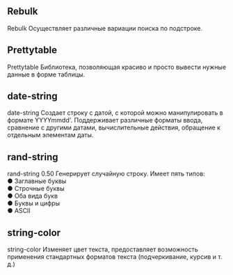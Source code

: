 ## Rebulk

Rebulk Осуществляет различные вариации
поиска по подстроке.
## Prettytable
Prettytable Библиотека, позволяющая красиво
и просто вывести нужные данные в
форме таблицы.

## date-string

date-string Создает строку с датой, с которой
можно манипулировать в формате
YYYYmmdd'. Поддерживает
различные форматы ввода,
сравнение с другими датами,
вычислительные действия,
обращение к отдельным элементам
даты.

## rand-string

rand-string 0.50 Генерирует случайную строку.
Имеет пять типов:  
● Заглавные буквы  
● Строчные буквы  
● Оба вида букв  
● Буквы и цифры  
● ASCII  

## string-color

string-color Изменяет цвет текста,
предоставляет возможность
применения стандартных форматов
текста (подчеркивание, курсив и т.
д.)


